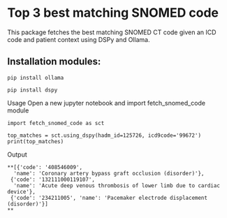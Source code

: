 # Top 3 best matching SNOMED code

This package fetches the best matching SNOMED CT code given an ICD code and patient context using DSPy and Ollama.

## Installation modules:
```
pip install ollama
```
```
pip install dspy
```


Usage
Open a new jupyter notebook and import fetch_snomed_code module

```
import fetch_snomed_code as sct

top_matches = sct.using_dspy(hadm_id=125726, icd9code='99672')
print(top_matches)
```

Output

```
**[{'code': '408546009',
  'name': 'Coronary artery bypass graft occlusion (disorder)'},
 {'code': '132111000119107',
  'name': 'Acute deep venous thrombosis of lower limb due to cardiac device'},
 {'code': '234211005', 'name': 'Pacemaker electrode displacement (disorder)'}]
**
```










